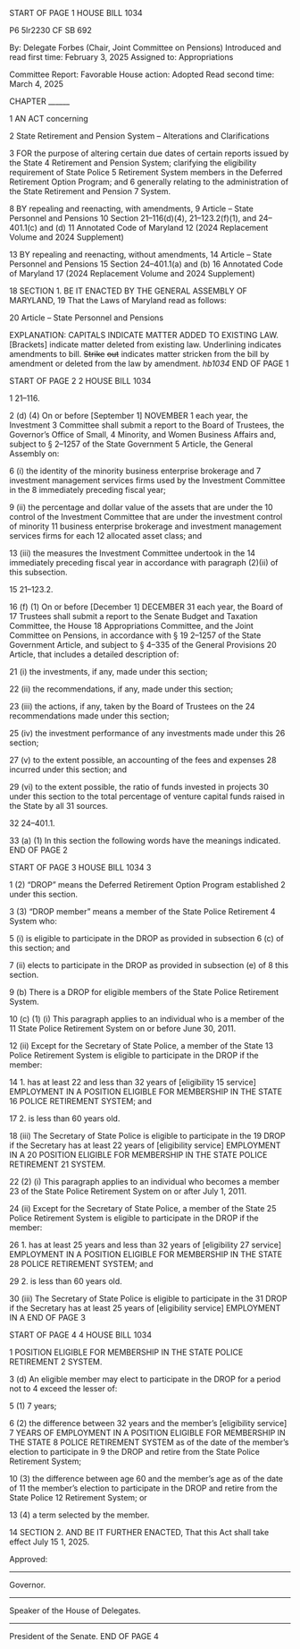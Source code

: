START OF PAGE 1
HOUSE BILL 1034

P6 5lr2230
CF SB 692

By: Delegate Forbes (Chair, Joint Committee on Pensions)
Introduced and read first time: February 3, 2025
Assigned to: Appropriations

Committee Report: Favorable
House action: Adopted
Read second time: March 4, 2025

CHAPTER ______

1 AN ACT concerning

2 State Retirement and Pension System – Alterations and Clarifications

3 FOR the purpose of altering certain due dates of certain reports issued by the State
4 Retirement and Pension System; clarifying the eligibility requirement of State Police
5 Retirement System members in the Deferred Retirement Option Program; and
6 generally relating to the administration of the State Retirement and Pension
7 System.

8 BY repealing and reenacting, with amendments,
9 Article – State Personnel and Pensions
10 Section 21–116(d)(4), 21–123.2(f)(1), and 24–401.1(c) and (d)
11 Annotated Code of Maryland
12 (2024 Replacement Volume and 2024 Supplement)

13 BY repealing and reenacting, without amendments,
14 Article – State Personnel and Pensions
15 Section 24–401.1(a) and (b)
16 Annotated Code of Maryland
17 (2024 Replacement Volume and 2024 Supplement)

18 SECTION 1. BE IT ENACTED BY THE GENERAL ASSEMBLY OF MARYLAND,
19 That the Laws of Maryland read as follows:

20 Article – State Personnel and Pensions

EXPLANATION: CAPITALS INDICATE MATTER ADDED TO EXISTING LAW.
[Brackets] indicate matter deleted from existing law.
Underlining indicates amendments to bill.
~~Strike~~ ~~out~~ indicates matter stricken from the bill by amendment or deleted from the law by
amendment. *hb1034*
END OF PAGE 1

START OF PAGE 2
2 HOUSE BILL 1034

1 21–116.

2 (d) (4) On or before [September 1] NOVEMBER 1 each year, the Investment
3 Committee shall submit a report to the Board of Trustees, the Governor’s Office of Small,
4 Minority, and Women Business Affairs and, subject to § 2–1257 of the State Government
5 Article, the General Assembly on:

6 (i) the identity of the minority business enterprise brokerage and
7 investment management services firms used by the Investment Committee in the
8 immediately preceding fiscal year;

9 (ii) the percentage and dollar value of the assets that are under the
10 control of the Investment Committee that are under the investment control of minority
11 business enterprise brokerage and investment management services firms for each
12 allocated asset class; and

13 (iii) the measures the Investment Committee undertook in the
14 immediately preceding fiscal year in accordance with paragraph (2)(ii) of this subsection.

15 21–123.2.

16 (f) (1) On or before [December 1] DECEMBER 31 each year, the Board of
17 Trustees shall submit a report to the Senate Budget and Taxation Committee, the House
18 Appropriations Committee, and the Joint Committee on Pensions, in accordance with §
19 2–1257 of the State Government Article, and subject to § 4–335 of the General Provisions
20 Article, that includes a detailed description of:

21 (i) the investments, if any, made under this section;

22 (ii) the recommendations, if any, made under this section;

23 (iii) the actions, if any, taken by the Board of Trustees on the
24 recommendations made under this section;

25 (iv) the investment performance of any investments made under this
26 section;

27 (v) to the extent possible, an accounting of the fees and expenses
28 incurred under this section; and

29 (vi) to the extent possible, the ratio of funds invested in projects
30 under this section to the total percentage of venture capital funds raised in the State by all
31 sources.

32 24–401.1.

33 (a) (1) In this section the following words have the meanings indicated.
END OF PAGE 2

START OF PAGE 3
HOUSE BILL 1034 3

1 (2) “DROP” means the Deferred Retirement Option Program established
2 under this section.

3 (3) “DROP member” means a member of the State Police Retirement
4 System who:

5 (i) is eligible to participate in the DROP as provided in subsection
6 (c) of this section; and

7 (ii) elects to participate in the DROP as provided in subsection (e) of
8 this section.

9 (b) There is a DROP for eligible members of the State Police Retirement System.

10 (c) (1) (i) This paragraph applies to an individual who is a member of the
11 State Police Retirement System on or before June 30, 2011.

12 (ii) Except for the Secretary of State Police, a member of the State
13 Police Retirement System is eligible to participate in the DROP if the member:

14 1. has at least 22 and less than 32 years of [eligibility
15 service] EMPLOYMENT IN A POSITION ELIGIBLE FOR MEMBERSHIP IN THE STATE
16 POLICE RETIREMENT SYSTEM; and

17 2. is less than 60 years old.

18 (iii) The Secretary of State Police is eligible to participate in the
19 DROP if the Secretary has at least 22 years of [eligibility service] EMPLOYMENT IN A
20 POSITION ELIGIBLE FOR MEMBERSHIP IN THE STATE POLICE RETIREMENT
21 SYSTEM.

22 (2) (i) This paragraph applies to an individual who becomes a member
23 of the State Police Retirement System on or after July 1, 2011.

24 (ii) Except for the Secretary of State Police, a member of the State
25 Police Retirement System is eligible to participate in the DROP if the member:

26 1. has at least 25 years and less than 32 years of [eligibility
27 service] EMPLOYMENT IN A POSITION ELIGIBLE FOR MEMBERSHIP IN THE STATE
28 POLICE RETIREMENT SYSTEM; and

29 2. is less than 60 years old.

30 (iii) The Secretary of State Police is eligible to participate in the
31 DROP if the Secretary has at least 25 years of [eligibility service] EMPLOYMENT IN A
END OF PAGE 3

START OF PAGE 4
4 HOUSE BILL 1034

1 POSITION ELIGIBLE FOR MEMBERSHIP IN THE STATE POLICE RETIREMENT
2 SYSTEM.

3 (d) An eligible member may elect to participate in the DROP for a period not to
4 exceed the lesser of:

5 (1) 7 years;

6 (2) the difference between 32 years and the member’s [eligibility service]
7 YEARS OF EMPLOYMENT IN A POSITION ELIGIBLE FOR MEMBERSHIP IN THE STATE
8 POLICE RETIREMENT SYSTEM as of the date of the member’s election to participate in
9 the DROP and retire from the State Police Retirement System;

10 (3) the difference between age 60 and the member’s age as of the date of
11 the member’s election to participate in the DROP and retire from the State Police
12 Retirement System; or

13 (4) a term selected by the member.

14 SECTION 2. AND BE IT FURTHER ENACTED, That this Act shall take effect July
15 1, 2025.

Approved:

________________________________________________________________________________
Governor.

________________________________________________________________________________
Speaker of the House of Delegates.

________________________________________________________________________________
President of the Senate.
END OF PAGE 4